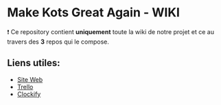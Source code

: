 # Make Kots Great Again - WIKI

:exclamation: Ce repository contient **uniquement** toute la wiki de notre projet et ce au travers des **3** repos qui le compose. 

## Liens utiles: 

* [Site Web](https://kotsapp.herokuapp.com/)
* [Trello](https://trello.com/b/i9E8e5WZ/projet-dintégration)
* [Clockify](https://clockify.me/shared/5f6d12612ffaf924dae821c0)
